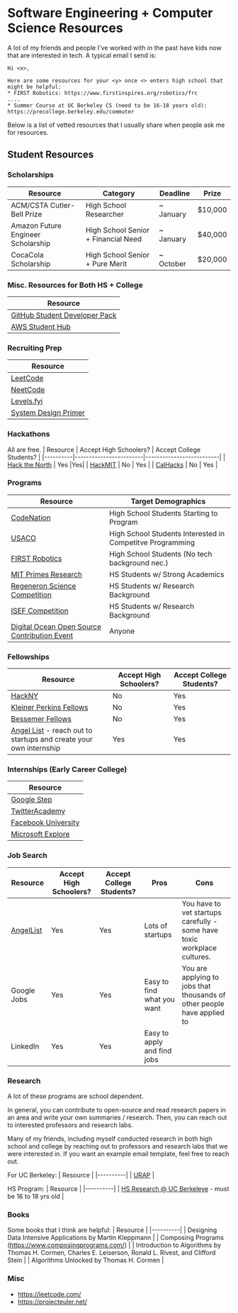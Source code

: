 # Software Engineering + Computer Science Resources 

A lot of my friends and people I've worked with in the past have kids now that are interested in tech. A typical email I send is: 
```
Hi <x>,

Here are some resources for your <y> once <> enters high school that might be helpful:
* FIRST Robotics: https://www.firstinspires.org/robotics/frc
....
* Summer Course at UC Berkeley CS (need to be 16-18 years old): https://precollege.berkeley.edu/commuter
```

Below is a list of vetted resources that I usually share when people ask me for resources. 

## Student Resources

### Scholarships
| Resource | Category | Deadline | Prize | 
|----------|----------|----------|----------|
| ACM/CSTA Cutler-Bell Prize | High School Researcher | ~ January | $10,000 |
| Amazon Future Engineer Scholarship | High School Senior + Financial Need | ~ January | $40,000 |
| CocaCola Scholarship | High School Senior + Pure Merit | ~ October | $20,000 |


### Misc. Resources for Both HS + College
| Resource | 
|----------|
| [GitHub Student Developer Pack](https://education.github.com/pack) |
| [AWS Student Hub](https://aws.amazon.com/developer/community/students/) |

### Recruiting Prep
| Resource | 
|----------|
| [LeetCode](https://leetcode.com/) | 
| [NeetCode](https://neetcode.io/) | 
| [Levels.fyi](https://levels.fyi/) | 
| [System Design Primer](https://github.com/donnemartin/system-design-primer) |

### Hackathons
All are free.
| Resource | Accept High Schoolers? | Accept College Students? | 
|----------|------------------------|--------------------------|
|     [Hack the North](https://hackthenorth.com/)     |      Yes |Yes| 
|    [HackMIT](https://hackmit.org/)      |               No         | Yes |
|   [CalHacks](https://calhacks.io/)       |            No            |  Yes |

### Programs

| Resource | Target Demographics | 
|----------|------------------------|
|    [CodeNation](https://codenation.org/)      |  High School Students Starting to Program |  
|   [USACO](http://www.usaco.org/)       |             High School Students Interested in Competitve Programming |  
|   [FIRST Robotics](https://www.firstinspires.org/robotics/frc)       |          High School Students (No tech background nec.)           |    
|   [MIT Primes Research](https://primes.mit.edu/)      |           HS Students w/ Strong Academics          | 
|   [Regeneron Science Competition]([https://primes.mit.edu/](https://sciencetalentsearch.smapply.org/))      |    HS Students w/ Research Background                 |
|   [ISEF Competition](https://www.societyforscience.org/isef/)  |         HS Students w/ Research Background               | 
|   [Digital Ocean Open Source Contribution Event](https://hacktoberfest.com/ )  |        Anyone            | 

### Fellowships

| Resource | Accept High Schoolers? | Accept College Students? | 
|----------|------------------------|--------------------------|
|    [HackNY](https://hackny.org/)      |           No             |           Yes               |  
|     [Kleiner Perkins Fellows](https://fellows.kleinerperkins.com/)     |          No             |             Yes             |  
|    [Bessemer Fellows](https://www.bvp.com/bessemer-fellows)      |        No                |         Yes                 |
|    [Angel List](https://www.angellist.com/) - reach out to startups and create your own internship     |        Yes                |         Yes                 |

### Internships (Early Career College)
| Resource | 
|----------|
|    [Google Step](https://buildyourfuture.withgoogle.com/programs/step)      |  
|     [TwitterAcademy](https://careers.twitter.com/en/early-career.html)     |  
|    [Facebook University](https://diversity.fb.com/initiative/facebook-university/)     |        
|    [Microsoft Explore](https://careers.microsoft.com/students/us/en/usexploremicrosoftprogram)      |  
### Job Search
| Resource | Accept High Schoolers? | Accept College Students? | Pros | Cons |
|----------|------------------------|--------------------------|------|------|
|    [AngelList](https://angel.co/)      |     Yes                   |        Yes                  |   Lots of startups   |   You have to vet startups carefully - some have toxic workplace cultures.  |
|    Google Jobs      |          Yes              |             Yes             |   Easy to find what you want   |   You are applying to jobs that thousands of other people have applied to   |
|    LinkedIn      |         Yes               |         Yes                 |   Easy to apply and find jobs   |      |


### Research
A lot of these programs are school dependent. 

In general, you can contribute to open-source and read research papers in an area and write your own summaries / research. Then, you can reach out to interested professors and research labs.

Many of my friends, including myself conducted research in both high school and college by reaching out to professors and research labs that we were interested in. If you want an example email template, feel free to reach out.

For UC Berkeley:
| Resource |
|----------|
|    [URAP](https://research.berkeley.edu/urap)      |    

HS Program: 
| Resource |
|----------|
|    [HS Research @ UC Berkeleye](https://precollege.berkeley.edu/commuter)   - must be 16 to 18  yrs old |    


### Books
Some books that I think are helpful:
| Resource | 
|----------|
|   Designing Data Intensive Applications by Martin Kleppmann | 
|   Composing Programs (https://www.composingprograms.com/) | 
|   Introduction to Algorithms by Thomas H. Cormen, Charles E. Leiserson, Ronald L. Rivest, and Clifford Stein       |
|   Algorithms Unlocked by Thomas H. Cormen       |  



### Misc
* https://leetcode.com/
* https://projecteuler.net/
